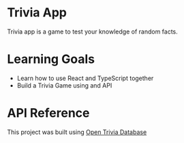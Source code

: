 # Trivia App
Trivia app is a game to test your knowledge of random facts.

# Learning Goals
* Learn how to use React and TypeScript together
* Build a Trivia Game using and API

# API Reference 
This project was built using [Open Trivia Database](https://opentdb.com/api_config.php)

